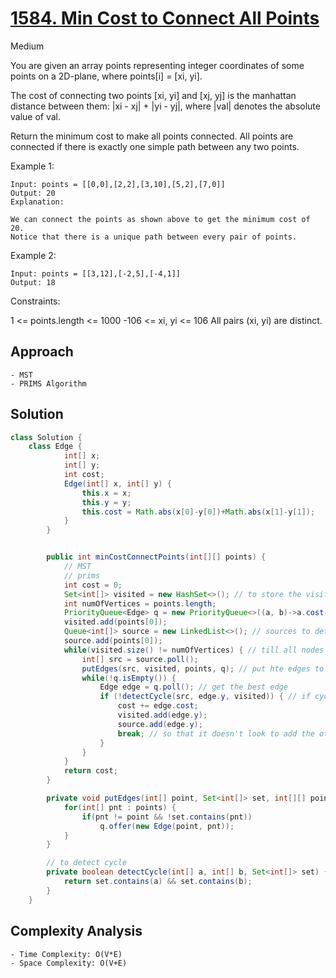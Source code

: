 # [1584. Min Cost to Connect All Points](https://leetcode.com/problems/min-cost-to-connect-all-points/)
Medium


You are given an array points representing integer coordinates of some points on a 2D-plane, where points[i] = [xi, yi].

The cost of connecting two points [xi, yi] and [xj, yj] is the manhattan distance between them: |xi - xj| + |yi - yj|, where |val| denotes the absolute value of val.

Return the minimum cost to make all points connected. All points are connected if there is exactly one simple path between any two points.

 

Example 1:
```
Input: points = [[0,0],[2,2],[3,10],[5,2],[7,0]]
Output: 20
Explanation: 

We can connect the points as shown above to get the minimum cost of 20.
Notice that there is a unique path between every pair of points.
```
Example 2:
```
Input: points = [[3,12],[-2,5],[-4,1]]
Output: 18
 ```

Constraints:

1 <= points.length <= 1000
-106 <= xi, yi <= 106
All pairs (xi, yi) are distinct.

## Approach
```
- MST
- PRIMS Algorithm
```
## Solution
```java
class Solution {
    class Edge {
            int[] x;
            int[] y;
            int cost;
            Edge(int[] x, int[] y) {
                this.x = x;
                this.y = y;
                this.cost = Math.abs(x[0]-y[0])+Math.abs(x[1]-y[1]);
            }
        }


        public int minCostConnectPoints(int[][] points) {
            // MST
            // prims
            int cost = 0;
            Set<int[]> visited = new HashSet<>(); // to store the visited vertices
            int numOfVertices = points.length;
            PriorityQueue<Edge> q = new PriorityQueue<>((a, b)->a.cost-b.cost); // to store the edges based on cost
            visited.add(points[0]);
            Queue<int[]> source = new LinkedList<>(); // sources to determine which node to relax
            source.add(points[0]);
            while(visited.size() != numOfVertices) { // till all nodes are visited or n-1 edges are added
                int[] src = source.poll();
                putEdges(src, visited, points, q); // put hte edges to the queue
                while(!q.isEmpty()) {
                    Edge edge = q.poll(); // get the best edge
                    if (!detectCycle(src, edge.y, visited)) { // if cycle is not form after adding the edge
                        cost += edge.cost;
                        visited.add(edge.y);
                        source.add(edge.y);
                        break; // so that it doesn't look to add the other edges right away
                    }
                }
            }
            return cost;
        }

        private void putEdges(int[] point, Set<int[]> set, int[][] points, PriorityQueue<Edge> q) {
            for(int[] pnt : points) {
                if(pnt != point && !set.contains(pnt))
                    q.offer(new Edge(point, pnt));
            }
        }

        // to detect cycle
        private boolean detectCycle(int[] a, int[] b, Set<int[]> set) {
            return set.contains(a) && set.contains(b);
        }
    }
```
## Complexity Analysis
```
- Time Complexity: O(V*E)
- Space Complexity: O(V+E)
```
